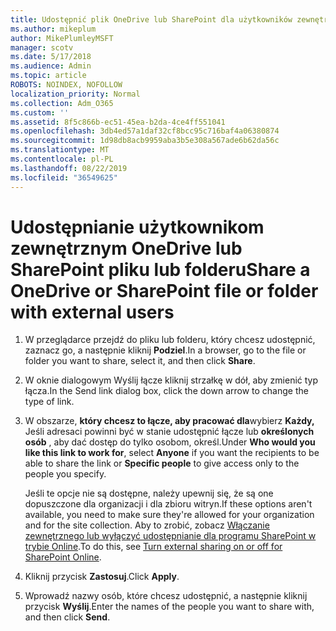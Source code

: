 ```yaml
---
title: Udostępnić plik OneDrive lub SharePoint dla użytkowników zewnętrznych
ms.author: mikeplum
author: MikePlumleyMSFT
manager: scotv
ms.date: 5/17/2018
ms.audience: Admin
ms.topic: article
ROBOTS: NOINDEX, NOFOLLOW
localization_priority: Normal
ms.collection: Adm_O365
ms.custom: ''
ms.assetid: 8f5c866b-ec51-45ea-b2da-4ce4ff551041
ms.openlocfilehash: 3db4ed57a1daf32cf8bcc95c716baf4a06380874
ms.sourcegitcommit: 1d98db8acb9959aba3b5e308a567ade6b62da56c
ms.translationtype: MT
ms.contentlocale: pl-PL
ms.lasthandoff: 08/22/2019
ms.locfileid: "36549625"
---
```

# <a name="share-a-onedrive-or-sharepoint-file-or-folder-with-external-users"></a><span data-ttu-id="6b0cc-102">Udostępnianie użytkownikom zewnętrznym OneDrive lub SharePoint pliku lub folderu</span><span class="sxs-lookup"><span data-stu-id="6b0cc-102">Share a OneDrive or SharePoint file or folder with external users</span></span>

1. <span data-ttu-id="6b0cc-103">W przeglądarce przejdź do pliku lub folderu, który chcesz udostępnić, zaznacz go, a następnie kliknij **Podziel**.</span><span class="sxs-lookup"><span data-stu-id="6b0cc-103">In a browser, go to the file or folder you want to share, select it, and then click **Share**.</span></span>
    
2. <span data-ttu-id="6b0cc-104">W oknie dialogowym Wyślij łącze kliknij strzałkę w dół, aby zmienić typ łącza.</span><span class="sxs-lookup"><span data-stu-id="6b0cc-104">In the Send link dialog box, click the down arrow to change the type of link.</span></span>
    
3. <span data-ttu-id="6b0cc-105">W obszarze, **który chcesz to łącze, aby pracować dla**wybierz **Każdy,** Jeśli adresaci powinni być w stanie udostępnić łącze lub **określonych osób** , aby dać dostęp do tylko osobom, określ.</span><span class="sxs-lookup"><span data-stu-id="6b0cc-105">Under **Who would you like this link to work for**, select **Anyone** if you want the recipients to be able to share the link or **Specific people** to give access only to the people you specify.</span></span> 
    
    <span data-ttu-id="6b0cc-106">Jeśli te opcje nie są dostępne, należy upewnij się, że są one dopuszczone dla organizacji i dla zbioru witryn.</span><span class="sxs-lookup"><span data-stu-id="6b0cc-106">If these options aren't available, you need to make sure they're allowed for your organization and for the site collection.</span></span> <span data-ttu-id="6b0cc-107">Aby to zrobić, zobacz [Włączanie zewnętrznego lub wyłączyć udostępnianie dla programu SharePoint w trybie Online](https://go.microsoft.com/fwlink/?linkid=866426).</span><span class="sxs-lookup"><span data-stu-id="6b0cc-107">To do this, see [Turn external sharing on or off for SharePoint Online](https://go.microsoft.com/fwlink/?linkid=866426).</span></span>
    
4. <span data-ttu-id="6b0cc-108">Kliknij przycisk **Zastosuj**.</span><span class="sxs-lookup"><span data-stu-id="6b0cc-108">Click **Apply**.</span></span>
    
5. <span data-ttu-id="6b0cc-109">Wprowadź nazwy osób, które chcesz udostępnić, a następnie kliknij przycisk **Wyślij**.</span><span class="sxs-lookup"><span data-stu-id="6b0cc-109">Enter the names of the people you want to share with, and then click **Send**.</span></span>
    

